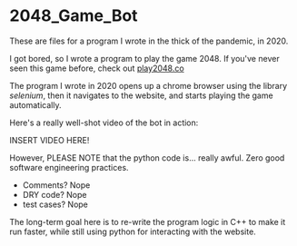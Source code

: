 # 2048_Game_Bot

These are files for a program I wrote in the thick of the pandemic, in 2020.

I got bored, so I wrote a program to play the game 2048. 
If you've never seen this game before, check out [play2048.co](https::/play2048.co)

The program I wrote in 2020 opens up a chrome browser using the library
*selenium*, then it navigates to the website, and starts playing the game automatically. 

Here's a really well-shot video of the bot in action:

INSERT VIDEO HERE! 

However, PLEASE NOTE that the python code is... really awful.
Zero good software engineering practices.
* Comments? Nope
* DRY code? Nope
* test cases? Nope

The long-term goal here is to re-write the program logic in C++ to make it run faster, while still using python for interacting with the website. 